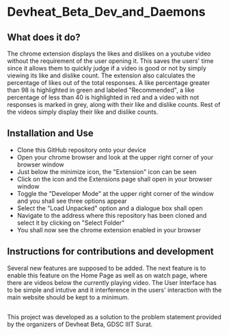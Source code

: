 # Devheat_Beta_Dev_and_Daemons

## What does it do?
The chrome extension displays the likes and dislikes on a youtube video without the requirement of the user opening it. This saves the users' time since it allows them to quickly judge if a video is good or not by simply viewing its like and dislike count. The extension also calculates the percentage of likes out of the total responses. A like percentage greater than 98 is highlighted in green and labeled "Recommended", a like percentage of less than 40 is highlighted in red and a video with not responses is marked in grey, along with their like and dislike counts. Rest of the videos simply display their like and dislike counts.

## Installation and Use
* Clone this GitHub repository onto your device
* Open your chrome browser and look at the upper right corner of your browser window
* Just below the minimize icon, the "Extension" icon can be seen
* Click on the icon and the Extensions page shall open in your browser window
* Toggle the "Developer Mode" at the upper right corner of the window and you shall see three options appear
* Select the "Load Unpacked" option and a dialogue box shall open
* Navigate to the address where this repository has been cloned and select it by clicking on "Select Folder"
* You shall now see the chrome extension enabled in your browser

## Instructions for contributions and development
Several new features are supposed to be added. The next feature is to enable this feature on the Home Page as well as on watch page, where there are videos below the currently playing video.
The User Interface has to be simple and intutive and it interference in the users' interaction with the main website should be kept to a minimum.

##
This project was developed as a solution to the problem statement provided by the organizers of Devheat Beta, GDSC IIIT Surat.
